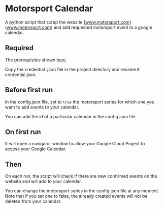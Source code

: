# Motorsport Calendar

A python script that scrap the website [www.motorsport.com] (www.motorsport.com) 
and add requested motorsport event to a google calendar.

## Required

The prerequisites shown [here](https://developers.google.com/calendar/api/quickstart/python).

Copy the credential .json file in the project directory and rename it credential.json.

## Before first run

In the config.json file, set to `true` the motorsport series for which one you want to add events to your calendar.

You can add the id of a particular calendar in the config.json file.

## On first run

It will open a navigator window to allow your Google Cloud Project to access your Google Calendar.

## Then

On each run, the script will check if there are new confirmed events on the website and will add to your calendar.

You can change the motorsport series in the config.json file at any moment.
Note that if you set one to false, the already created events will not be deleted from your calendar.